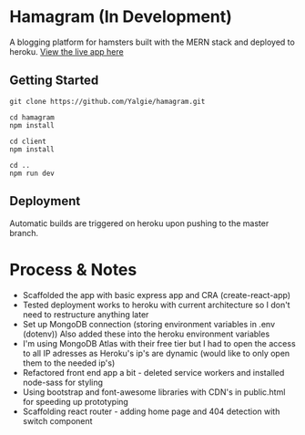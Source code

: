 # Hamagram (In Development)

A blogging platform for hamsters built with the MERN stack and deployed to heroku. [View the live app here](https://hamagram.herokuapp.com/)

## Getting Started
``` Install Instructions
git clone https://github.com/Yalgie/hamagram.git

cd hamagram
npm install

cd client
npm install

cd ..
npm run dev 
```

## Deployment
Automatic builds are triggered on heroku upon pushing to the master branch.

# Process & Notes
- Scaffolded the app with basic express app and CRA (create-react-app)
- Tested deployment works to heroku with current architecture so I don't need to restructure anything later
- Set up MongoDB connection (storing environment variables in .env (dotenv)) Also added these into the heroku environment variables
- I'm using MongoDB Atlas with their free tier but I had to open the access to all IP adresses as Heroku's ip's are dynamic (would like to only open them to the needed ip's)
- Refactored front end app a bit - deleted service workers and installed node-sass for styling
- Using bootstrap and font-awesome libraries with CDN's in public.html for speeding up prototyping
- Scaffolding react router - adding home page and 404 detection with switch component